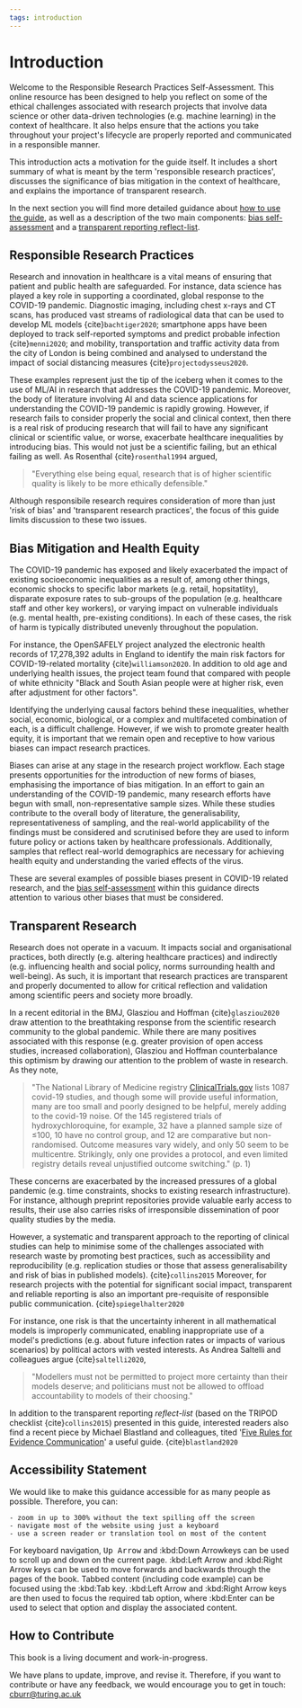 ```yaml
---
tags: introduction
---
```


# Introduction

Welcome to the Responsible Research Practices Self-Assessment. This online resource has been designed to help you reflect on some of the ethical challenges associated with research projects that involve data science or other data-driven technologies (e.g. machine learning) in the context of healthcare. It also helps ensure that the actions you take throughout your project's lifecycle are properly reported and communicated in a responsible manner.

This introduction acts a motivation for the guide itself. It includes a short summary of what is meant by the term 'responsible research practices', discusses the significance of bias mitigation in the context of healthcare, and explains the importance of transparent research.

In the next section you will find more detailed guidance about [how to use the guide](about.md), as well as a description of the two main components: [bias self-assessment](bias/bias-intro.md) and a [transparent reporting reflect-list](transparent-reporting/transparent-reporting.md).

## Responsible Research Practices

Research and innovation in healthcare is a vital means of ensuring that patient and public health are safeguarded. For instance, data science has played a key role in supporting a coordinated, global response to the COVID-19 pandemic. Diagnostic imaging, including chest x-rays and CT scans, has produced vast streams of radiological data that can be used to develop ML models {cite}`bachtiger2020`; smartphone apps have been deployed to track self-reported symptoms and predict probable infection {cite}`menni2020`; and mobility, transportation and traffic activity data from the city of London is being combined and analysed to understand the impact of social distancing measures {cite}`projectodysseus2020`.

These examples represent just the tip of the iceberg when it comes to the use of ML/AI in research that addresses the COVID-19 pandemic. Moreover, the body of literature involving AI and data science applications for understanding the COVID-19 pandemic is rapidly growing. However, if research fails to consider properly the social and clinical context, then there is a real risk of producing research that will fail to have any significant clinical or scientific value, or worse, exacerbate healthcare inequalities by introducing bias. This would not just be a scientific failing, but an ethical failing as well. As Rosenthal {cite}`rosenthal1994` argued,

> "Everything else being equal, research that is of higher scientific quality is likely to be more ethically defensible."

Although responsibile research requires consideration of more than just 'risk of bias' and 'transparent research practices', the focus of this guide limits discussion to these two issues.

## Bias Mitigation and Health Equity

The COVID-19 pandemic has exposed and likely exacerbated the impact of existing socioeconomic inequalities as a result of, among other things, economic shocks to specific labor markets (e.g. retail, hopsitatlity), disparate exposure rates to sub-groups of the population (e.g. healthcare staff and other key workers), or varying impact on vulnerable individuals (e.g. mental health, pre-existing conditions). In each of these cases, the risk of harm is typically distributed unevenly throughout the population.

For instance, the OpenSAFELY project analyzed the electronic health records of 17,278,392 adults in England to identify the main risk factors for COVID-19-related mortality {cite}`williamson2020`. In addition to old age and underlying health issues, the project team found that compared with people of white ethnicity "Black and South Asian people were at higher risk, even after adjustment for other factors".

Identifying the underlying causal factors behind these inequalities, whether social, economic, biological, or a complex and multifaceted combination of each, is a difficult challenge. However, if we wish to promote greater health equity, it is important that we remain open and receptive to how various biases can impact research practices.

Biases can arise at any stage in the research project workflow. Each stage presents opportunities for the introduction of new forms of biases, emphasising the importance of bias mitigation. In an effort to gain an understanding of the COVID-19 pandemic, many research efforts have begun with small, non-representative sample sizes. While these studies contribute to the overall body of literature, the generalisability, representativeness of sampling, and the real-world applicability of the findings must be considered and scrutinised before they are used to inform future policy or actions taken by healthcare professionals. Additionally, samples that reflect real-world demographics are necessary for achieving health equity and understanding the varied effects of the virus.

These are several examples of possible biases present in COVID-19 related research, and the [bias self-assessment](bias/bias-intro.md) within this guidance directs attention to various other biases that must be considered.

## Transparent Research

Research does not operate in a vacuum. It impacts social and organisational practices, both directly (e.g. altering healthcare practices) and indirectly (e.g. influencing health and social policy, norms surrounding health and well-being). As such, it is important that research practices are transparent and properly documented to allow for critical reflection and validation among scientific peers and society more broadly.

In a recent editorial in the BMJ, Glasziou and Hoffman {cite}`glasziou2020` draw attention to the breathtaking response from the scientific research community to the global pandemic. While there are many positives associated with this response (e.g. greater provision of open access studies, increased collaboration), Glasziou and Hoffman counterbalance this optimism by drawing our attention to the problem of waste in research. As they note,

> "The National Library of Medicine registry [ClinicalTrials.gov](http://clinicaltrials.gov/) lists 1087 covid-19 studies, and though some will provide useful information, many are too small and poorly designed to be helpful, merely adding to the covid-19 noise. Of the 145 registered trials of hydroxychloroquine, for example, 32 have a planned sample size of ≤100, 10 have no control group, and 12 are comparative but non-randomised. Outcome measures vary widely, and only 50 seem to be multicentre. Strikingly, only one provides a protocol, and even limited registry details reveal unjustified outcome switching." (p. 1)

These concerns are exacerbated by the increased pressures of a global pandemic (e.g. time constraints, shocks to existing research infrastructure). For instance, although preprint repositories provide valuable early access to results, their use also carries risks of irresponsible dissemination of poor quality studies by the media.

However, a systematic and transparent approach to the reporting of clinical studies can help to minimise some of the challenges associated with research waste by promoting best practices, such as accessibility and reproducibility (e.g. replication studies or those that assess generalisability and risk of bias in published models). {cite}`collins2015` Moreover, for research projects with the potential for significant social impact, transparent and reliable reporting is also an important pre-requisite of responsible public communication. {cite}`spiegelhalter2020`

For instance, one risk is that the uncertainty inherent in all mathematical models is improperly communicated, enabling inappropriate use of a model's predictions (e.g. about future infection rates or impacts of various scenarios) by political actors with vested interests. As Andrea Saltelli and colleagues argue {cite}`saltelli2020`,

> "Modellers must not be permitted to project more certainty than their models deserve; and politicians must not be allowed to offload accountability to models of their choosing."

In addition to the transparent reporting *reflect-list* (based on the TRIPOD checklist {cite}`collins2015`) presented in this guide, interested readers also find a recent piece by Michael Blastland and colleagues, tited '[Five Rules for Evidence Communication](https://www.nature.com/articles/d41586-020-03189-1)' a useful guide. {cite}`blastland2020`

## Accessibility Statement

We would like to make this guidance accessible for as many people as possible. Therefore, you can:

    - zoom in up to 300% without the text spilling off the screen
    - navigate most of the website using just a keyboard
    - use a screen reader or translation tool on most of the content

For keyboard navigation, <kbd>Up Arrow</kbd> and :kbd:Down Arrowkeys can be used to scroll up and down on the current page. :kbd:Left Arrow and :kbd:Right Arrow keys can be used to move forwards and backwards through the pages of the book. Tabbed content (including code example) can be focused using the :kbd:Tab key. :kbd:Left Arrow and :kbd:Right Arrow keys are then used to focus the required tab option, where :kbd:Enter can be used to select that option and display the associated content.

## How to Contribute

This book is a living document and work-in-progress.

We have plans to update, improve, and revise it. Therefore, if you want to contribute or have any feedback, we would encourage you to get in touch: cburr@turing.ac.uk
